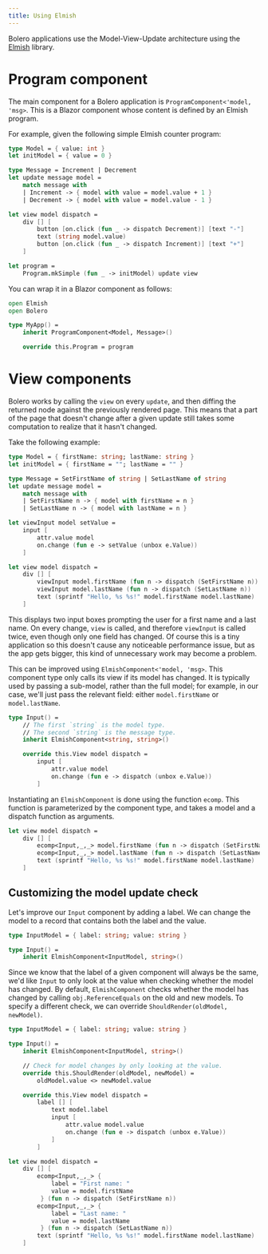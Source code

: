 ```yaml
---
title: Using Elmish
---
```


Bolero applications use the Model-View-Update architecture using the [Elmish](https://elmish.github.io/elmish/) library.

# Program component

The main component for a Bolero application is `ProgramComponent<'model, 'msg>`. This is a Blazor component whose content is defined by an Elmish program.

For example, given the following simple Elmish counter program:

```fsharp
type Model = { value: int }
let initModel = { value = 0 }

type Message = Increment | Decrement
let update message model =
    match message with
    | Increment -> { model with value = model.value + 1 }
    | Decrement -> { model with value = model.value - 1 }

let view model dispatch =
    div [] [
        button [on.click (fun _ -> dispatch Decrement)] [text "-"]
        text (string model.value)
        button [on.click (fun _ -> dispatch Increment)] [text "+"]
    ]

let program =
    Program.mkSimple (fun _ -> initModel) update view
```

You can wrap it in a Blazor component as follows:

```fsharp
open Elmish
open Bolero

type MyApp() =
    inherit ProgramComponent<Model, Message>()

    override this.Program = program
```

# View components

Bolero works by calling the `view` on every `update`, and then diffing the returned node against the previously rendered page. This means that a part of the page that doesn't change after a given update still takes some computation to realize that it hasn't changed.

Take the following example:

```fsharp
type Model = { firstName: string; lastName: string }
let initModel = { firstName = ""; lastName = "" }

type Message = SetFirstName of string | SetLastName of string
let update message model =
    match message with
    | SetFirstName n -> { model with firstName = n }
    | SetLastName n -> { model with lastName = n }

let viewInput model setValue =
    input [
        attr.value model
        on.change (fun e -> setValue (unbox e.Value))
    ]

let view model dispatch =
    div [] [
        viewInput model.firstName (fun n -> dispatch (SetFirstName n))
        viewInput model.lastName (fun n -> dispatch (SetLastName n))
        text (sprintf "Hello, %s %s!" model.firstName model.lastName)
    ]
```

This displays two input boxes prompting the user for a first name and a last name. On every change, `view` is called, and therefore `viewInput` is called twice, even though only one field has changed. Of course this is a tiny application so this doesn't cause any noticeable performance issue, but as the app gets bigger, this kind of unnecessary work may become a problem.

This can be improved using `ElmishComponent<'model, 'msg>`. This component type only calls its view if its model has changed. It is typically used by passing a sub-model, rather than the full model; for example, in our case, we'll just pass the relevant field: either `model.firstName` or `model.lastName`.

```fsharp
type Input() =
    // The first `string` is the model type.
    // The second `string` is the message type.
    inherit ElmishComponent<string, string>()

    override this.View model dispatch =
        input [
            attr.value model
            on.change (fun e -> dispatch (unbox e.Value))
        ]
```

Instantiating an `ElmishComponent` is done using the function `ecomp`. This function is parameterized by the component type, and takes a model and a dispatch function as arguments.

```fsharp
let view model dispatch =
    div [] [
        ecomp<Input,_,_> model.firstName (fun n -> dispatch (SetFirstName n))
        ecomp<Input,_,_> model.lastName (fun n -> dispatch (SetLastName n))
        text (sprintf "Hello, %s %s!" model.firstName model.lastName)
    ]
```

## Customizing the model update check

Let's improve our `Input` component by adding a label. We can change the model to a record that contains both the label and the value.

```fsharp
type InputModel = { label: string; value: string }

type Input() =
    inherit ElmishComponent<InputModel, string>()
```

Since we know that the label of a given component will always be the same, we'd like `Input` to only look at the value when checking whether the model has changed. By default, `ElmishComponent` checks whether the model has changed by calling `obj.ReferenceEquals` on the old and new models. To specify a different check, we can override `ShouldRender(oldModel, newModel)`.

```fsharp
type InputModel = { label: string; value: string }

type Input() =
    inherit ElmishComponent<InputModel, string>()

    // Check for model changes by only looking at the value.
    override this.ShouldRender(oldModel, newModel) =
        oldModel.value <> newModel.value

    override this.View model dispatch =
        label [] [
            text model.label
            input [
                attr.value model.value
                on.change (fun e -> dispatch (unbox e.Value))
            ]
        ]

let view model dispatch =
    div [] [
        ecomp<Input,_,_> {
            label = "First name: "
            value = model.firstName
         } (fun n -> dispatch (SetFirstName n))
        ecomp<Input,_,_> {
            label = "Last name: "
            value = model.lastName
         } (fun n -> dispatch (SetLastName n))
        text (sprintf "Hello, %s %s!" model.firstName model.lastName)
    ]
```
